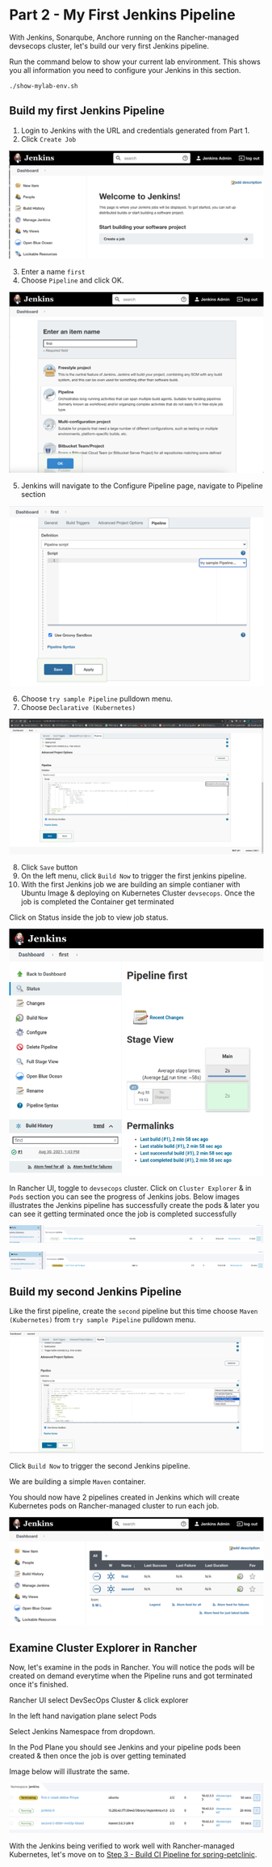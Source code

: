 # Part 2 - My First Jenkins Pipeline

With Jenkins, Sonarqube, Anchore running on the Rancher-managed devsecops cluster, let's build our very first Jenkins pipeline.

Run the command below to show your current lab environment. This shows you all information you need to configure your Jenkins in this section.

```
./show-mylab-env.sh
```

## Build my first Jenkins Pipeline

1. Login to Jenkins with the URL and credentials generated from Part 1.
2. Click `Create Job`

![Create Job in Jenkins](./images/jenkins-create-job.png)

3. Enter a name `first`
4. Choose `Pipeline` and click OK.

![Create Pipeline in Jenkins](./images/jenkins-create-pipeline.png)

5. Jenkins will navigate to the Configure Pipeline page, navigate to Pipeline section

![Create Job in Jenkins](./images/jenkins-configure-first-pipeline.png)

6. Choose `try sample Pipeline` pulldown menu.
7. Choose `Declarative (Kubernetes)`

![Create Job in Jenkins](./images/part2-step-build-my-firest-pipeline-jenkins-configure-first-pipeline-declarative-kubernetes.png)

8. Click `Save` button
9. On the left menu, click `Build Now` to trigger the first jenkins pipeline.
10. With the first Jenkins job we are building an simple contianer with Ubuntu Image & deploying on Kubernetes Cluster `devsecops`. Once the job is completed the Container get terminated 

Click on Status inside the job to view job status.

![ First Job pos in Rancher UI](./images/part2-jenkins-ui-job-build-status.png)

In Rancher UI, toggle to `devsecops` cluster. Click on `Cluster Explorer` & in `Pods` section you can see the progress of Jenkins jobs. Below images illustrates the Jenkins pipeline has successfully create the pods & later you can see it getting terminated once the job is completed successfully

![ First Job pos in Rancher UI](./images/part2-step-build-my-firest-pipeline-pod-running-status.png)

![Create Job in Jenkins](./images/part2-step-build-my-firest-pipeline-pod-terminating-post-jobrun.png)


## Build my second Jenkins Pipeline

Like the first pipeline, create the `second` pipeline but this time choose `Maven (Kubernetes)` from `try sample Pipeline` pulldown menu.

![Create Job in Jenkins](./images/part2-step-build-my-second-pipeline-maven-kubernetes.png)

Click `Build Now` to trigger the second Jenkins pipeline.

We are building a simple `Maven` container.

You should now have 2 pipelines created in Jenkins which will create Kubernetes pods on Rancher-managed cluster to run each job. 

![Pipeline list in Jenkins](./images/jenkins-pipeline-list.png)

## Examine Cluster Explorer in Rancher

Now, let's examine in the pods in Rancher. You will notice the pods will be created on demand everytime when the Pipeline runs and got terminated once it's finished.

Rancher UI select DevSecOps Cluster & click explorer 

In the left hand navigation plane select Pods

Select Jenkins Namespace from dropdown. 

In the Pod Plane you should see Jenkins and your pipeline pods been created & then once the job is over getting teminated 

Image below will illustrate the same.

![Jenkins Pipeline Pods in RKE](./images/jenkins-pods-in-rke.png)

With the Jenkins being verified to work well with Rancher-managed Kubernetes, let's move on to 
[Step 3 - Build CI Pipeline for spring-petclinic](part-3.md).

